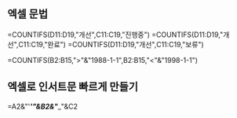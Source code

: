 ## 엑셀 문법
=COUNTIFS(D11:D19,"개선",C11:C19,"진행중")
=COUNTIFS(D11:D19,"개선",C11:C19,"완료")
=COUNTIFS(D11:D19,"개선",C11:C19,"보류")

=COUNTIFS(B2:B15,">"&"1988-1-1",B2:B15,"<"&"1998-1-1")

## 엑셀로 인서트문 빠르게 만들기

=A2&"'___'"&B2&"____"&C2